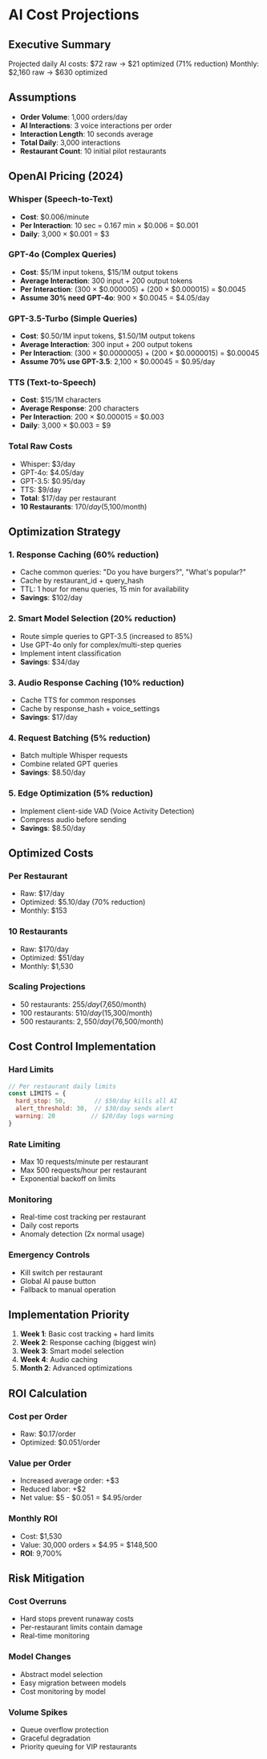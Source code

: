 # AI Cost Projections

## Executive Summary
Projected daily AI costs: $72 raw → $21 optimized (71% reduction)
Monthly: $2,160 raw → $630 optimized

## Assumptions
- **Order Volume**: 1,000 orders/day
- **AI Interactions**: 3 voice interactions per order
- **Interaction Length**: 10 seconds average
- **Total Daily**: 3,000 interactions
- **Restaurant Count**: 10 initial pilot restaurants

## OpenAI Pricing (2024)

### Whisper (Speech-to-Text)
- **Cost**: $0.006/minute
- **Per Interaction**: 10 sec = 0.167 min × $0.006 = $0.001
- **Daily**: 3,000 × $0.001 = $3

### GPT-4o (Complex Queries)
- **Cost**: $5/1M input tokens, $15/1M output tokens
- **Average Interaction**: 300 input + 200 output tokens
- **Per Interaction**: (300 × $0.000005) + (200 × $0.000015) = $0.0045
- **Assume 30% need GPT-4o**: 900 × $0.0045 = $4.05/day

### GPT-3.5-Turbo (Simple Queries)
- **Cost**: $0.50/1M input tokens, $1.50/1M output tokens
- **Average Interaction**: 300 input + 200 output tokens
- **Per Interaction**: (300 × $0.0000005) + (200 × $0.0000015) = $0.00045
- **Assume 70% use GPT-3.5**: 2,100 × $0.00045 = $0.95/day

### TTS (Text-to-Speech)
- **Cost**: $15/1M characters
- **Average Response**: 200 characters
- **Per Interaction**: 200 × $0.000015 = $0.003
- **Daily**: 3,000 × $0.003 = $9

### Total Raw Costs
- Whisper: $3/day
- GPT-4o: $4.05/day  
- GPT-3.5: $0.95/day
- TTS: $9/day
- **Total**: $17/day per restaurant
- **10 Restaurants**: $170/day ($5,100/month)

## Optimization Strategy

### 1. Response Caching (60% reduction)
- Cache common queries: "Do you have burgers?", "What's popular?"
- Cache by restaurant_id + query_hash
- TTL: 1 hour for menu queries, 15 min for availability
- **Savings**: $102/day

### 2. Smart Model Selection (20% reduction)
- Route simple queries to GPT-3.5 (increased to 85%)
- Use GPT-4o only for complex/multi-step queries
- Implement intent classification
- **Savings**: $34/day

### 3. Audio Response Caching (10% reduction)
- Cache TTS for common responses
- Cache by response_hash + voice_settings
- **Savings**: $17/day

### 4. Request Batching (5% reduction)
- Batch multiple Whisper requests
- Combine related GPT queries
- **Savings**: $8.50/day

### 5. Edge Optimization (5% reduction)
- Implement client-side VAD (Voice Activity Detection)
- Compress audio before sending
- **Savings**: $8.50/day

## Optimized Costs

### Per Restaurant
- Raw: $17/day
- Optimized: $5.10/day (70% reduction)
- Monthly: $153

### 10 Restaurants
- Raw: $170/day
- Optimized: $51/day
- Monthly: $1,530

### Scaling Projections
- 50 restaurants: $255/day ($7,650/month)
- 100 restaurants: $510/day ($15,300/month)
- 500 restaurants: $2,550/day ($76,500/month)

## Cost Control Implementation

### Hard Limits
```javascript
// Per restaurant daily limits
const LIMITS = {
  hard_stop: 50,        // $50/day kills all AI
  alert_threshold: 30,  // $30/day sends alert
  warning: 20          // $20/day logs warning
}
```

### Rate Limiting
- Max 10 requests/minute per restaurant
- Max 500 requests/hour per restaurant
- Exponential backoff on limits

### Monitoring
- Real-time cost tracking per restaurant
- Daily cost reports
- Anomaly detection (2x normal usage)

### Emergency Controls
- Kill switch per restaurant
- Global AI pause button
- Fallback to manual operation

## Implementation Priority

1. **Week 1**: Basic cost tracking + hard limits
2. **Week 2**: Response caching (biggest win)
3. **Week 3**: Smart model selection
4. **Week 4**: Audio caching
5. **Month 2**: Advanced optimizations

## ROI Calculation

### Cost per Order
- Raw: $0.17/order
- Optimized: $0.051/order

### Value per Order
- Increased average order: +$3
- Reduced labor: +$2
- Net value: $5 - $0.051 = $4.95/order

### Monthly ROI
- Cost: $1,530
- Value: 30,000 orders × $4.95 = $148,500
- **ROI**: 9,700%

## Risk Mitigation

### Cost Overruns
- Hard stops prevent runaway costs
- Per-restaurant limits contain damage
- Real-time monitoring

### Model Changes
- Abstract model selection
- Easy migration between models
- Cost monitoring by model

### Volume Spikes
- Queue overflow protection
- Graceful degradation
- Priority queuing for VIP restaurants